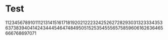 # Test

11234567891011121314151617181920212223242526272829303132333435363738394041424344454647484950515253545556575859606162636465666768697071